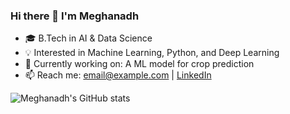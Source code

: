 ### Hi there 👋 I'm Meghanadh

- 🎓 B.Tech in AI & Data Science
- 💡 Interested in Machine Learning, Python, and Deep Learning
- 🔭 Currently working on: A ML model for crop prediction
- 📫 Reach me: email@example.com | [LinkedIn](https://linkedin.com/in/yourprofile)

<!-- GitHub Stats -->
![Meghanadh's GitHub stats](https://github-readme-stats.vercel.app/api?username=your-username&show_icons=true)

